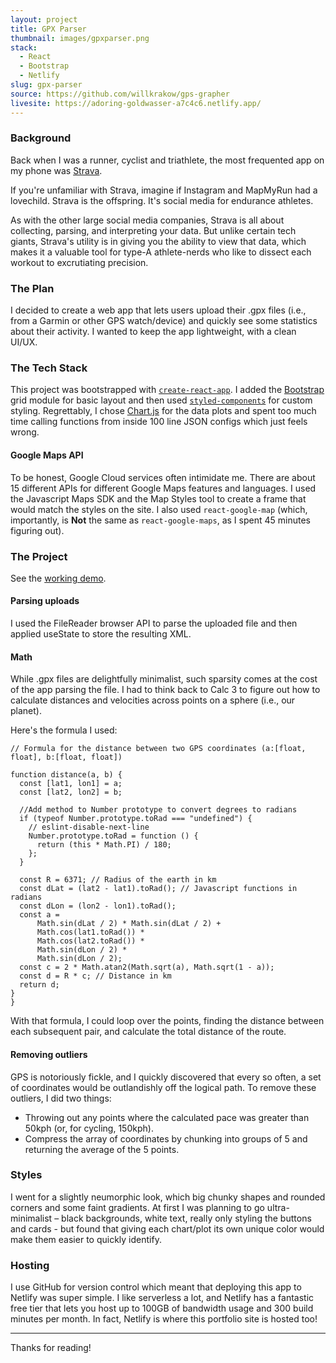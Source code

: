 ```yaml
---
layout: project
title: GPX Parser
thumbnail: images/gpxparser.png
stack:
  - React
  - Bootstrap
  - Netlify
slug: gpx-parser
source: https://github.com/willkrakow/gps-grapher
livesite: https://adoring-goldwasser-a7c4c6.netlify.app/
---
```

### Background
Back when I was a runner, cyclist and triathlete, the most frequented app on my phone was [Strava](https://strava.com/).

If you're unfamiliar with Strava, imagine if Instagram and MapMyRun had a lovechild. Strava is the offspring. It's social media for endurance athletes.

As with the other large social media companies, Strava is all about collecting, parsing, and interpreting your data. But unlike certain tech giants, Strava's utility is in giving you the ability to view that data, which makes it a valuable tool for type-A athlete-nerds who like to dissect each workout to excrutiating precision.

### The Plan
I decided to create a web app that lets users upload their .gpx files (i.e., from a Garmin or other GPS watch/device) and quickly see some statistics about their activity. I wanted to keep the app lightweight, with a clean UI/UX.

### The Tech Stack
This project was bootstrapped with [`create-react-app`](https://create-react-app.dev/). I added the [Bootstrap](https://getbootstrap.com/) grid module for basic layout and then used [`styled-components`](https://styled-components.com/) for custom styling. Regrettably, I chose [Chart.js](https://chartjs.org/) for the data plots and spent too much time calling functions from inside 100 line JSON configs which just feels wrong.

#### Google Maps API
To be honest, Google Cloud services often intimidate me. There are about 15 different APIs for different Google Maps features and languages. I used the Javascript Maps SDK and the Map Styles tool to create a frame that would match the styles on the site. I also used `react-google-map` (which, importantly, is **Not** the same as `react-google-maps`, as I spent 45 minutes figuring out).

### The Project
See the [working demo](https://adoring-goldwasser-a7c4c6.netlify.app/).

#### Parsing uploads
I used the FileReader browser API to parse the uploaded file and then applied useState to store the resulting XML.

#### Math
While .gpx files are delightfully minimalist, such sparsity comes at the cost of the app parsing the file. I had to think back to Calc 3 to figure out how to calculate distances and velocities across points on a sphere (i.e., our planet).

Here's the formula I used:

```
// Formula for the distance between two GPS coordinates (a:[float, float], b:[float, float])

function distance(a, b) {
  const [lat1, lon1] = a;
  const [lat2, lon2] = b;
 
  //Add method to Number prototype to convert degrees to radians
  if (typeof Number.prototype.toRad === "undefined") {
    // eslint-disable-next-line
    Number.prototype.toRad = function () {
      return (this * Math.PI) / 180;
    };
  }

  const R = 6371; // Radius of the earth in km
  const dLat = (lat2 - lat1).toRad(); // Javascript functions in radians
  const dLon = (lon2 - lon1).toRad();
  const a =
      Math.sin(dLat / 2) * Math.sin(dLat / 2) +
      Math.cos(lat1.toRad()) *
      Math.cos(lat2.toRad()) *
      Math.sin(dLon / 2) *
      Math.sin(dLon / 2);
  const c = 2 * Math.atan2(Math.sqrt(a), Math.sqrt(1 - a));
  const d = R * c; // Distance in km
  return d;
}
}
```

With that formula, I could loop over the points, finding the distance between each subsequent pair, and calculate the total distance of the route.

#### Removing outliers
GPS is notoriously fickle, and I quickly discovered that every so often, a set of coordinates would be outlandishly off the logical path. To remove these outliers, I did two things:

- Throwing out any points where the calculated pace was greater than 50kph (or, for cycling, 150kph).
- Compress the array of coordinates by chunking into groups of 5 and returning the average of the 5 points.

### Styles
I went for a slightly neumorphic look, which big chunky shapes and rounded corners and some faint gradients. At first I was planning to go ultra-minimalist – black backgrounds, white text, really only styling the buttons and cards - but found that giving each chart/plot its own unique color would make them easier to quickly identify.

### Hosting
I use GitHub for version control which meant that deploying this app to Netlify was super simple. I like serverless a lot, and Netlify has a fantastic free tier that lets you host up to 100GB of bandwidth usage and 300 build minutes per month. In fact, Netlify is where this portfolio site is hosted too!

***

Thanks for reading! 

